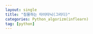 ```yaml
---
layout: single
title: "침몰하는 타이타닉(그리디)"
categories: Python_algorizm(inflearn)
tag: [python]
---
```


